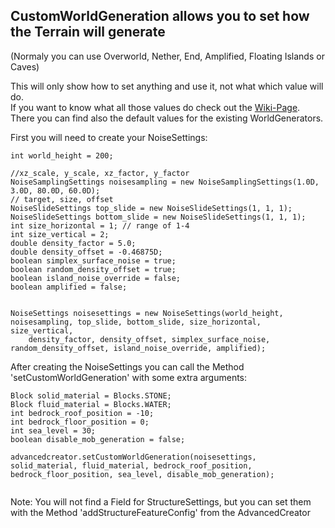 ## CustomWorldGeneration allows you to set how the Terrain will generate <br> 
(Normaly you can use Overworld, Nether, End, Amplified, Floating Islands or Caves)

This will only show how to set anything and use it, not what which value will do. <br>
If you want to know what all those values do check out the [Wiki-Page].
There you can find also the default values for the existing WorldGenerators.

First you will need to create your NoiseSettings:
```
int world_height = 200; 
			
//xz_scale, y_scale, xz_factor, y_factor
NoiseSamplingSettings noisesampling = new NoiseSamplingSettings(1.0D, 3.0D, 80.0D, 60.0D);
// target, size, offset
NoiseSlideSettings top_slide = new NoiseSlideSettings(1, 1, 1);
NoiseSlideSettings bottom_slide = new NoiseSlideSettings(1, 1, 1);
int size_horizontal = 1; // range of 1-4
int size_vertical = 2;
double density_factor = 5.0; 
double density_offset = -0.46875D;
boolean simplex_surface_noise = true;
boolean random_density_offset = true;
boolean island_noise_override = false;
boolean amplified = false;


NoiseSettings noisesettings = new NoiseSettings(world_height, noisesampling, top_slide, bottom_slide, size_horizontal, size_vertical,
    density_factor, density_offset, simplex_surface_noise, random_density_offset, island_noise_override, amplified);

```

After creating the NoiseSettings you can call the Method 'setCustomWorldGeneration' with some extra arguments:
```
Block solid_material = Blocks.STONE;
Block fluid_material = Blocks.WATER;
int bedrock_roof_position = -10;
int bedrock_floor_position = 0;
int sea_level = 30;
boolean disable_mob_generation = false;

advancedcreator.setCustomWorldGeneration(noisesettings, solid_material, fluid_material, bedrock_roof_position, bedrock_floor_position, sea_level, disable_mob_generation);
			
```
Note: You will not find a Field for StructureSettings, but you can set them with the Method 'addStructureFeatureConfig' from the AdvancedCreator




[Wiki-Page]: https://minecraft.gamepedia.com/Custom_world_generation#Noise_settings
